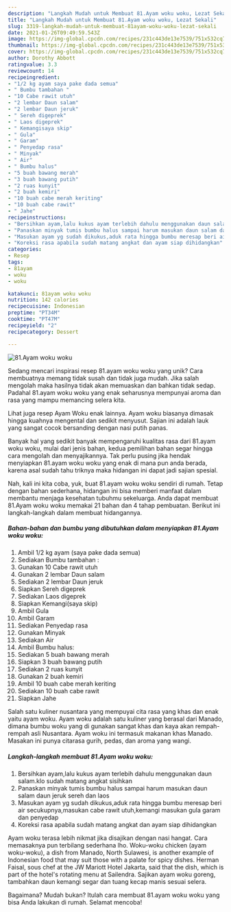 ```yaml
---
description: "Langkah Mudah untuk Membuat 81.Ayam woku woku, Lezat Sekali"
title: "Langkah Mudah untuk Membuat 81.Ayam woku woku, Lezat Sekali"
slug: 3319-langkah-mudah-untuk-membuat-81ayam-woku-woku-lezat-sekali
date: 2021-01-26T09:49:59.543Z
image: https://img-global.cpcdn.com/recipes/231c443de13e7539/751x532cq70/81ayam-woku-woku-foto-resep-utama.jpg
thumbnail: https://img-global.cpcdn.com/recipes/231c443de13e7539/751x532cq70/81ayam-woku-woku-foto-resep-utama.jpg
cover: https://img-global.cpcdn.com/recipes/231c443de13e7539/751x532cq70/81ayam-woku-woku-foto-resep-utama.jpg
author: Dorothy Abbott
ratingvalue: 3.3
reviewcount: 14
recipeingredient:
- "1/2 kg ayam saya pake dada semua"
- " Bumbu tambahan "
- "10 Cabe rawit utuh"
- "2 lembar Daun salam"
- "2 lembar Daun jeruk"
- " Sereh digeprek"
- " Laos digeprek"
- " Kemangisaya skip"
- " Gula"
- " Garam"
- " Penyedap rasa"
- " Minyak"
- " Air"
- " Bumbu halus"
- "5 buah bawang merah"
- "3 buah bawang putih"
- "2 ruas kunyit"
- "2 buah kemiri"
- "10 buah cabe merah keriting"
- "10 buah cabe rawit"
- " Jahe"
recipeinstructions:
- "Bersihkan ayam,lalu kukus ayam terlebih dahulu menggunakan daun salam.klo sudah matang angkat sisihkan"
- "Panaskan minyak tumis bumbu halus sampai harum masukan daun salam daun jeruk sereh dan laos"
- "Masukan ayam yg sudah dikukus,aduk rata hingga bumbu meresap beri air secukupnya,masukan cabe rawit utuh,kemangi masukan gula garam dan penyedap"
- "Koreksi rasa apabila sudah matang angkat dan ayam siap dihidangkan"
categories:
- Resep
tags:
- 81ayam
- woku
- woku

katakunci: 81ayam woku woku 
nutrition: 142 calories
recipecuisine: Indonesian
preptime: "PT34M"
cooktime: "PT47M"
recipeyield: "2"
recipecategory: Dessert

---
```



![81.Ayam woku woku](https://img-global.cpcdn.com/recipes/231c443de13e7539/751x532cq70/81ayam-woku-woku-foto-resep-utama.jpg)

Sedang mencari inspirasi resep 81.ayam woku woku yang unik? Cara membuatnya memang tidak susah dan tidak juga mudah. Jika salah mengolah maka hasilnya tidak akan memuaskan dan bahkan tidak sedap. Padahal 81.ayam woku woku yang enak seharusnya mempunyai aroma dan rasa yang mampu memancing selera kita.

Lihat juga resep Ayam Woku enak lainnya. Ayam woku biasanya dimasak hingga kuahnya mengental dan sedikit menyusut. Sajian ini adalah lauk yang sangat cocok bersanding dengan nasi putih panas.

Banyak hal yang sedikit banyak mempengaruhi kualitas rasa dari 81.ayam woku woku, mulai dari jenis bahan, kedua pemilihan bahan segar hingga cara mengolah dan menyajikannya. Tak perlu pusing jika hendak menyiapkan 81.ayam woku woku yang enak di mana pun anda berada, karena asal sudah tahu triknya maka hidangan ini dapat jadi sajian spesial.


Nah, kali ini kita coba, yuk, buat 81.ayam woku woku sendiri di rumah. Tetap dengan bahan sederhana, hidangan ini bisa memberi manfaat dalam membantu menjaga kesehatan tubuhmu sekeluarga. Anda dapat membuat 81.Ayam woku woku memakai 21 bahan dan 4 tahap pembuatan. Berikut ini langkah-langkah dalam membuat hidangannya.

<!--inarticleads1-->

##### Bahan-bahan dan bumbu yang dibutuhkan dalam menyiapkan 81.Ayam woku woku:

1. Ambil 1/2 kg ayam (saya pake dada semua)
1. Sediakan  Bumbu tambahan :
1. Gunakan 10 Cabe rawit utuh
1. Gunakan 2 lembar Daun salam
1. Sediakan 2 lembar Daun jeruk
1. Siapkan  Sereh digeprek
1. Sediakan  Laos digeprek
1. Siapkan  Kemangi(saya skip)
1. Ambil  Gula
1. Ambil  Garam
1. Sediakan  Penyedap rasa
1. Gunakan  Minyak
1. Sediakan  Air
1. Ambil  Bumbu halus:
1. Sediakan 5 buah bawang merah
1. Siapkan 3 buah bawang putih
1. Sediakan 2 ruas kunyit
1. Gunakan 2 buah kemiri
1. Ambil 10 buah cabe merah keriting
1. Sediakan 10 buah cabe rawit
1. Siapkan  Jahe


Salah satu kuliner nusantara yang mempuyai cita rasa yang khas dan enak yaitu ayam woku. Ayam woku adalah satu kuliner yang berasal dari Manado, dimana bumbu woku yang di gunakan sangat khas dan kaya akan rempah-rempah asli Nusantara. Ayam woku ini termasuk makanan khas Manado. Masakan ini punya citarasa gurih, pedas, dan aroma yang wangi. 

<!--inarticleads2-->

##### Langkah-langkah membuat 81.Ayam woku woku:

1. Bersihkan ayam,lalu kukus ayam terlebih dahulu menggunakan daun salam.klo sudah matang angkat sisihkan
1. Panaskan minyak tumis bumbu halus sampai harum masukan daun salam daun jeruk sereh dan laos
1. Masukan ayam yg sudah dikukus,aduk rata hingga bumbu meresap beri air secukupnya,masukan cabe rawit utuh,kemangi masukan gula garam dan penyedap
1. Koreksi rasa apabila sudah matang angkat dan ayam siap dihidangkan


Ayam woku terasa lebih nikmat jika disajikan dengan nasi hangat. Cara memasaknya pun terbilang sederhana lho. Woku-woku chicken (ayam woku-woku), a dish from Manado, North Sulawesi, is another example of Indonesian food that may suit those with a palate for spicy dishes. Herman Faisal, sous chef at the JW Mariott Hotel Jakarta, said that the dish, which is part of the hotel&#39;s rotating menu at Sailendra. Sajikan ayam woku goreng, tambahkan daun kemangi segar dan tuang kecap manis sesuai selera. 

Bagaimana? Mudah bukan? Itulah cara membuat 81.ayam woku woku yang bisa Anda lakukan di rumah. Selamat mencoba!
